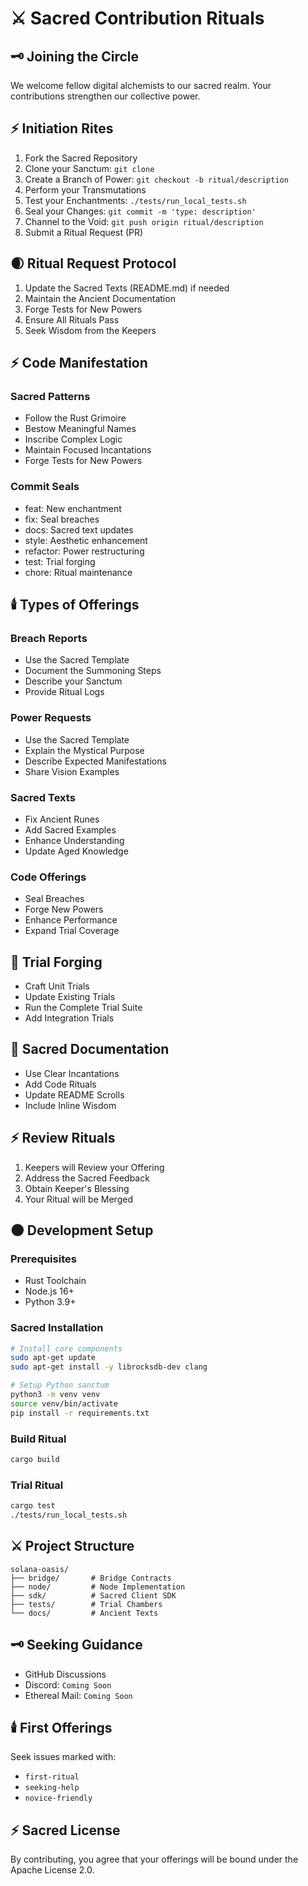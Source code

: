 # ⚔️ Sacred Contribution Rituals

## 🗝️ Joining the Circle

We welcome fellow digital alchemists to our sacred realm. Your contributions strengthen our collective power.

## ⚡ Initiation Rites

1. Fork the Sacred Repository
2. Clone your Sanctum: `git clone`
3. Create a Branch of Power: `git checkout -b ritual/description`
4. Perform your Transmutations
5. Test your Enchantments: `./tests/run_local_tests.sh`
6. Seal your Changes: `git commit -m 'type: description'`
7. Channel to the Void: `git push origin ritual/description`
8. Submit a Ritual Request (PR)

## 🌒 Ritual Request Protocol

1. Update the Sacred Texts (README.md) if needed
2. Maintain the Ancient Documentation
3. Forge Tests for New Powers
4. Ensure All Rituals Pass
5. Seek Wisdom from the Keepers

## ⚡ Code Manifestation

### Sacred Patterns
- Follow the Rust Grimoire
- Bestow Meaningful Names
- Inscribe Complex Logic
- Maintain Focused Incantations
- Forge Tests for New Powers

### Commit Seals
- feat: New enchantment
- fix: Seal breaches
- docs: Sacred text updates
- style: Aesthetic enhancement
- refactor: Power restructuring
- test: Trial forging
- chore: Ritual maintenance

## 🕯️ Types of Offerings

### Breach Reports
- Use the Sacred Template
- Document the Summoning Steps
- Describe your Sanctum
- Provide Ritual Logs

### Power Requests
- Use the Sacred Template
- Explain the Mystical Purpose
- Describe Expected Manifestations
- Share Vision Examples

### Sacred Texts
- Fix Ancient Runes
- Add Sacred Examples
- Enhance Understanding
- Update Aged Knowledge

### Code Offerings
- Seal Breaches
- Forge New Powers
- Enhance Performance
- Expand Trial Coverage

## 🧠 Trial Forging

- Craft Unit Trials
- Update Existing Trials
- Run the Complete Trial Suite
- Add Integration Trials

## 📓 Sacred Documentation

- Use Clear Incantations
- Add Code Rituals
- Update README Scrolls
- Include Inline Wisdom

## ⚡ Review Rituals

1. Keepers will Review your Offering
2. Address the Sacred Feedback
3. Obtain Keeper's Blessing
4. Your Ritual will be Merged

## 🌑 Development Setup

### Prerequisites
- Rust Toolchain
- Node.js 16+
- Python 3.9+

### Sacred Installation
```bash
# Install core components
sudo apt-get update
sudo apt-get install -y librocksdb-dev clang

# Setup Python sanctum
python3 -m venv venv
source venv/bin/activate
pip install -r requirements.txt
```

### Build Ritual
```bash
cargo build
```

### Trial Ritual
```bash
cargo test
./tests/run_local_tests.sh
```

## ⚔️ Project Structure

```
solana-oasis/
├── bridge/       # Bridge Contracts
├── node/         # Node Implementation
├── sdk/          # Sacred Client SDK
├── tests/        # Trial Chambers
└── docs/         # Ancient Texts
```

## 🗝️ Seeking Guidance

- GitHub Discussions
- Discord: `Coming Soon`
- Ethereal Mail: `Coming Soon`

## 🕯️ First Offerings

Seek issues marked with:
- `first-ritual`
- `seeking-help`
- `novice-friendly`

## ⚡ Sacred License

By contributing, you agree that your offerings will be bound under the Apache License 2.0. 